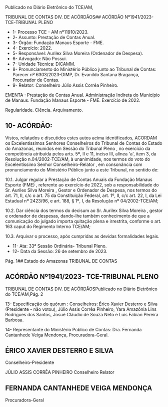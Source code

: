 Publicado  no  Diário  Eletrônico do TCE/AM,

TRIBUNAL DE CONTAS DIV. DE ACÓRDÃOS## ACÓRDÃO Nº1941/2023- TCE-TRIBUNAL PLENO

- 1- Processo TCE - AM nº11910/2023.
- 2- Assunto: Prestação de Contas Anual.
- 3- Órgão: Fundação Manaus Esporte - FME.
- 4- Exercício: 2022.
- 5- Responsável: Aurilex Silva Moreira (Ordenador de Despesa).
- 6- Advogado: Não Possui.
- 7- Unidade Técnica: DICAMM.
- 8- Pronunciamento  do  Ministério  Público  junto  ao  Tribunal  de  Contas: Parecer  nº 6303/2023-DIMP, Dr. Evanildo Santana Bragança, Procurador de Contas.
- 9- Relator: Conselheiro Júlio Assis Corrêa Pinheiro.

EMENTA : Prestação de Contas Anual. Administração  Indireta  do  Município  de  Manaus. Fundação  Manaus  Esporte  -  FME.  Exercício  de 2022.

Regularidade. Ciência. Arquivamento.

## 10-  ACÓRDÃO:

Vistos, relatados e discutidos estes autos acima identificados, ACORDAM os Excelentíssimos Senhores Conselheiros do Tribunal de Contas do Estado do Amazonas, reunidos em Sessão do Tribunal Pleno , no exercício da competência atribuída pelos arts. 5º, II e 11, inciso III, alínea 'a', item 3, da Resolução n.04/2002-TCE/AM, à unanimidade, nos termos do voto do Excelentíssimo Senhor Conselheiro-Relator , em consonância com pronunciamento do Ministério Público junto a este Tribunal, no sentido de:

10.1. Julgar  regular a  Prestação  de  Contas  Anuais  da Fundação  Manaus Esporte  (FME) ,  referente  ao  exercício  de  2022,  sob a  responsabilidade do  Sr. Aurilex  Silva  Moreira , Gestor  e  Ordenador  de  Despesa,  nos termos do art. 71, II, c/c o art. 75 da Constituição Federal, art. 1º, II, c/c art. 22, I, da Lei Estadual nº 2423/96, e art. 188, § 1º, I, da Resolução nº 04/2002-TCE/AM;

10.2. Dar ciência dos   termos do decisum ao Sr. Aurilex Silva Moreira , gestor e  ordenador  de  despesas,  dando-lhe também  conhecimento  de  que  a comunicação  do  julgado  importa  quitação  plena  e  irrestrita,  conforme  o art. 163 caput do Regimento Interno TCE/AM;

10.3. Arquivar o processo, após cumpridas as devidas formalidades legais.

- 11-  Ata: 33ª Sessão Ordinária- Tribunal Pleno.
- 12-  Data da Sessão: 26 de setembro de 2023.

Pág. 1## Estado do Amazonas TRIBUNAL DE CONTAS

## ACÓRDÃO Nº1941/2023- TCE-TRIBUNAL PLENO

TRIBUNAL DE CONTAS DIV. DE ACÓRDÃOSPublicado  no  Diário  Eletrônico do TCE/AM,Pág. 2

13-  Especificação do quórum : Conselheiros: Érico Xavier Desterro e Silva (Presidente - não votou), Júlio Assis Corrêa Pinheiro, Yara Amazônia Lins Rodrigues dos Santos, Josué Cláudio de Souza Neto e Luis Fabian Pereira Barbosa.

14-  Representante do Ministério Público de Contas: Dra. Fernanda Cantanhede Veiga Mendonça, Procuradora-Geral.

## ÉRICO XAVIER DESTERRO E SILVA

Conselheiro-Presidente

JÚLIO ASSIS CORRÊA PINHEIRO Conselheiro Relator

## FERNANDA CANTANHEDE VEIGA MENDONÇA

Procuradora-Geral